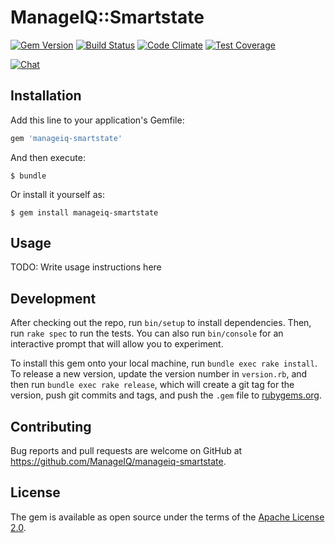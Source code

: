 # ManageIQ::Smartstate

[![Gem Version](https://badge.fury.io/rb/manageiq-smartstate.svg)](http://badge.fury.io/rb/manageiq-smartstate)
[![Build Status](https://travis-ci.com/ManageIQ/manageiq-smartstate.svg)](https://travis-ci.com/github/ManageIQ/manageiq-smartstate)
[![Code Climate](https://codeclimate.com/github/ManageIQ/manageiq-smartstate.svg)](https://codeclimate.com/github/ManageIQ/manageiq-smartstate)
[![Test Coverage](https://codeclimate.com/github/ManageIQ/manageiq-smartstate/badges/coverage.svg)](https://codeclimate.com/github/ManageIQ/manageiq-smartstate/coverage)

[![Chat](https://badges.gitter.im/Join%20Chat.svg)](https://gitter.im/ManageIQ/manageiq-smartstate?utm_source=badge&utm_medium=badge&utm_campaign=pr-badge&utm_content=badge)

## Installation

Add this line to your application's Gemfile:

```ruby
gem 'manageiq-smartstate'
```

And then execute:

    $ bundle

Or install it yourself as:

    $ gem install manageiq-smartstate

## Usage

TODO: Write usage instructions here

## Development

After checking out the repo, run `bin/setup` to install dependencies. Then, run `rake spec` to run the tests. You can also run `bin/console` for an interactive prompt that will allow you to experiment.

To install this gem onto your local machine, run `bundle exec rake install`. To release a new version, update the version number in `version.rb`, and then run `bundle exec rake release`, which will create a git tag for the version, push git commits and tags, and push the `.gem` file to [rubygems.org](https://rubygems.org).

## Contributing

Bug reports and pull requests are welcome on GitHub at https://github.com/ManageIQ/manageiq-smartstate.


## License

The gem is available as open source under the terms of the [Apache License 2.0](http://www.apache.org/licenses/LICENSE-2.0).
